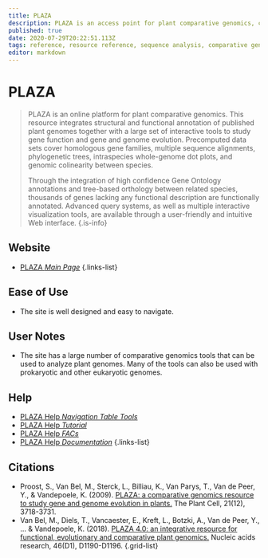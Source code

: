 ```yaml
---
title: PLAZA
description: PLAZA is an access point for plant comparative genomics, centralizing genomic data produced by different genome sequencing initiatives.
published: true
date: 2020-07-29T20:22:51.113Z
tags: reference, resource reference, sequence analysis, comparative genomics, resource center, database, eukaryota, curated, toolbox, organism-specific, plant
editor: markdown
---
```


# PLAZA

> PLAZA is an online platform for plant comparative genomics. This resource integrates structural and functional annotation of published plant genomes together with a large set of interactive tools to study gene function and gene and genome evolution. Precomputed data sets cover homologous gene families, multiple sequence alignments, phylogenetic trees, intraspecies whole-genome dot plots, and genomic colinearity between species.
>
> Through the integration of high confidence Gene Ontology annotations and tree-based orthology between related species, thousands of genes lacking any functional description are functionally annotated. Advanced query systems, as well as multiple interactive visualization tools, are available through a user-friendly and intuitive Web interface.
{.is-info}

 

## Website 

- [PLAZA *Main Page*](https://bioinformatics.psb.ugent.be/plaza/)
 {.links-list}

## Ease of Use

- The site is well designed and easy to navigate. 

## User Notes

- The site has a large number of comparative genomics tools that can be used to analyze plant genomes.  Many of the tools can also be used with prokaryotic and other eukaryotic genomes. 

## Help

- [PLAZA Help *Navigation Table Tools*](https://bioinformatics.psb.ugent.be/plaza/documentation/intro_tutorial#navigation_table_tools)
- [PLAZA Help *Tutorial*](https://bioinformatics.psb.ugent.be/plaza/documentation/tutorial)
- [PLAZA Help *FACs*](https://bioinformatics.psb.ugent.be/plaza/documentation/faq)
- [PLAZA Help *Documentation*](https://bioinformatics.psb.ugent.be/plaza/documentation)
{.links-list}
## Citations 

- Proost, S., Van Bel, M., Sterck, L., Billiau, K., Van Parys, T., Van de Peer, Y., & Vandepoele, K. (2009). [PLAZA: a comparative genomics resource to study gene and genome evolution in plants.](http://www.plantcell.org/content/21/12/3718.short) The Plant Cell, 21(12), 3718-3731.
- Van Bel, M., Diels, T., Vancaester, E., Kreft, L., Botzki, A., Van de Peer, Y., ... & Vandepoele, K. (2018). [PLAZA 4.0: an integrative resource for functional, evolutionary and comparative plant genomics.](https://academic.oup.com/nar/article/46/D1/D1190/4561641) Nucleic acids research, 46(D1), D1190-D1196.
{.grid-list}